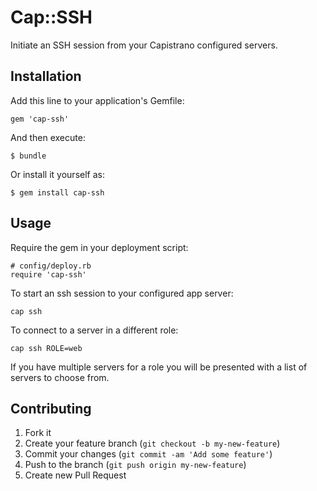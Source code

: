 # Cap::SSH

Initiate an SSH session from your Capistrano configured servers.

## Installation

Add this line to your application's Gemfile:

    gem 'cap-ssh'

And then execute:

    $ bundle

Or install it yourself as:

    $ gem install cap-ssh

## Usage

Require the gem in your deployment script:

    # config/deploy.rb
    require 'cap-ssh'

To start an ssh session to your configured app server:

    cap ssh


To connect to a server in a different role:

    cap ssh ROLE=web

If you have multiple servers for a role you will be presented with a list of servers to choose from.

## Contributing

1. Fork it
2. Create your feature branch (`git checkout -b my-new-feature`)
3. Commit your changes (`git commit -am 'Add some feature'`)
4. Push to the branch (`git push origin my-new-feature`)
5. Create new Pull Request
